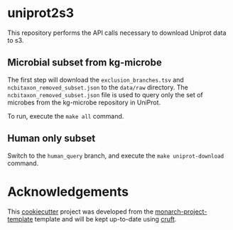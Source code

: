 # uniprot2s3

This repository performs the API calls necessary to download Uniprot data to s3. 

## Microbial subset from kg-microbe

The first step will download the `exclusion_branches.tsv` and `ncbitaxon_removed_subset.json` to the `data/raw` directory. The `ncbitaxon_removed_subset.json` file is used to query only the set of microbes from the kg-microbe repository in UniProt. 

To run, execute the `make all` command.

## Human only subset

Switch to the `human_query` branch, and execute the `make uniprot-download` command. 

# Acknowledgements

This [cookiecutter](https://cookiecutter.readthedocs.io/en/stable/README.html) project was developed from the [monarch-project-template](https://github.com/monarch-initiative/monarch-project-template) template and will be kept up-to-date using [cruft](https://cruft.github.io/cruft/).
